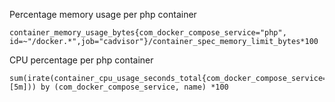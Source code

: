 Percentage memory usage per php container
```
container_memory_usage_bytes{com_docker_compose_service="php", id=~"/docker.*",job="cadvisor"}/container_spec_memory_limit_bytes*100
```

CPU percentage per php container
```
sum(irate(container_cpu_usage_seconds_total{com_docker_compose_service="php"}[5m])) by (com_docker_compose_service, name) *100
```
